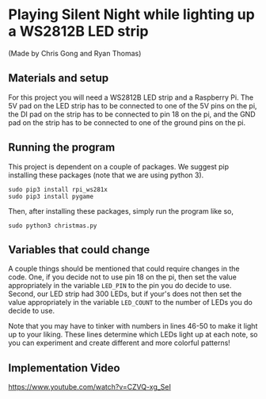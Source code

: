 # Playing Silent Night while lighting up a WS2812B LED strip
(Made by Chris Gong and Ryan Thomas)

## Materials and setup
For this project you will need a WS2812B LED strip and a Raspberry Pi. The 5V pad on the LED strip has to be connected to one of the 5V pins on the pi, the DI pad on the strip has to be connected to pin 18 on the pi, and the GND pad on the strip has to be connected to one of the ground pins on the pi.

## Running the program
This project is dependent on a couple of packages. We suggest pip installing these packages (note that we are using python 3).

```
sudo pip3 install rpi_ws281x
sudo pip3 install pygame
```

Then, after installing these packages, simply run the program like so,
```
sudo python3 christmas.py
```

## Variables that could change
A couple things should be mentioned that could require changes in the code. One, if you decide not to use pin 18 on the pi, then set the value appropriately in the variable `LED_PIN` to the pin you do decide to use. Second, our LED strip had 300 LEDs, but if your's does not then set the value appropriately in the variable `LED_COUNT` to the number of LEDs you do decide to use.

Note that you may have to tinker with numbers in lines 46-50 to make it light up to your liking. These lines determine which LEDs light up at each note, so you can experiment and create different and more colorful patterns!

## Implementation Video
https://www.youtube.com/watch?v=CZVQ-xg_SeI
